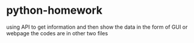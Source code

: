 # python-homework
using API to get information and then show the data in the form of GUI or webpage
the codes are in other two files

